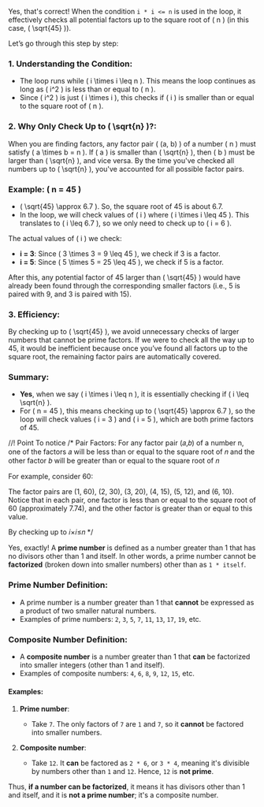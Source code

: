 Yes, that's correct! When the condition `i * i <= n` is used in the loop, it effectively checks all potential factors up to the square root of \( n \) (in this case, \( \sqrt{45} \)).

Let’s go through this step by step:

### 1. **Understanding the Condition**:
- The loop runs while \( i \times i \leq n \). This means the loop continues as long as \( i^2 \) is less than or equal to \( n \).
- Since \( i^2 \) is just \( i \times i \), this checks if \( i \) is smaller than or equal to the square root of \( n \).

### 2. **Why Only Check Up to \( \sqrt{n} \)?**:
When you are finding factors, any factor pair \( (a, b) \) of a number \( n \) must satisfy \( a \times b = n \). If \( a \) is smaller than \( \sqrt{n} \), then \( b \) must be larger than \( \sqrt{n} \), and vice versa. By the time you've checked all numbers up to \( \sqrt{n} \), you've accounted for all possible factor pairs.

### Example: \( n = 45 \)

- \( \sqrt{45} \approx 6.7 \). So, the square root of 45 is about 6.7.
- In the loop, we will check values of \( i \) where \( i \times i \leq 45 \). This translates to \( i \leq 6.7 \), so we only need to check up to \( i = 6 \).

The actual values of \( i \) we check:
- **i = 3**: Since \( 3 \times 3 = 9 \leq 45 \), we check if 3 is a factor.
- **i = 5**: Since \( 5 \times 5 = 25 \leq 45 \), we check if 5 is a factor.

After this, any potential factor of 45 larger than \( \sqrt{45} \) would have already been found through the corresponding smaller factors (i.e., 5 is paired with 9, and 3 is paired with 15).

### 3. **Efficiency**:
By checking up to \( \sqrt{45} \), we avoid unnecessary checks of larger numbers that cannot be prime factors. If we were to check all the way up to 45, it would be inefficient because once you’ve found all factors up to the square root, the remaining factor pairs are automatically covered.

### Summary:

- **Yes**, when we say \( i \times i \leq n \), it is essentially checking if \( i \leq \sqrt{n} \).
- For \( n = 45 \), this means checking up to \( \sqrt{45} \approx 6.7 \), so the loop will check values \( i = 3 \) and \( i = 5 \), which are both prime factors of 45.


//! Point To notice
/*
Pair Factors: For any factor pair (𝑎,𝑏) of a number  n,
one of the factors 
𝑎 will be less than or equal to the square root of 𝑛 and the other factor 𝑏 will be greater than or equal to the square root
of 𝑛

For example, consider 60:

The factor pairs are (1, 60), (2, 30), (3, 20), (4, 15), (5, 12), and (6, 10).
Notice that in each pair, one factor is less than or equal to the square root of 60 (approximately 7.74), and the other factor is greater than or equal to this value.

By checking up to 
𝑖×𝑖≤𝑛
*/


Yes, exactly! A **prime number** is defined as a number greater than 1 that has no divisors other than 1 and itself. In other words, a prime number cannot be **factorized** (broken down into smaller numbers) other than as `1 * itself`.

### Prime Number Definition:
- A prime number is a number greater than 1 that **cannot** be expressed as a product of two smaller natural numbers.
- Examples of prime numbers: `2`, `3`, `5`, `7`, `11`, `13`, `17`, `19`, etc.

### Composite Number Definition:
- A **composite number** is a number greater than 1 that **can** be factorized into smaller integers (other than 1 and itself).
- Examples of composite numbers: `4`, `6`, `8`, `9`, `12`, `15`, etc.
  
#### Examples:
1. **Prime number**:
   - Take `7`. The only factors of `7` are `1` and `7`, so it **cannot** be factored into smaller numbers.
  
2. **Composite number**:
   - Take `12`. It **can** be factored as `2 * 6`, or `3 * 4`, meaning it's divisible by numbers other than `1` and `12`. Hence, `12` is **not prime**.

Thus, **if a number can be factorized**, it means it has divisors other than 1 and itself, and it is **not a prime number**; it's a composite number.